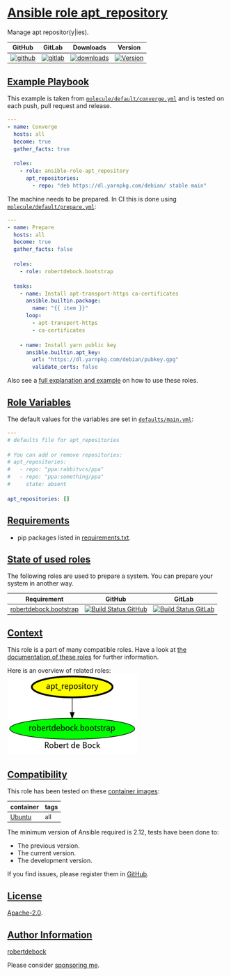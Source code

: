 # [Ansible role apt_repository](#apt_repository)

Manage apt repositor(y|ies).

|GitHub|GitLab|Downloads|Version|
|------|------|---------|-------|
|[![github](https://github.com/robertdebock/ansible-role-apt_repository/workflows/Ansible%20Molecule/badge.svg)](https://github.com/robertdebock/ansible-role-apt_repository/actions)|[![gitlab](https://gitlab.com/robertdebock-iac/ansible-role-apt_repository/badges/master/pipeline.svg)](https://gitlab.com/robertdebock-iac/ansible-role-apt_repository)|[![downloads](https://img.shields.io/ansible/role/d/robertdebock/apt_repository)](https://galaxy.ansible.com/robertdebock/apt_repository)|[![Version](https://img.shields.io/github/release/robertdebock/ansible-role-apt_repository.svg)](https://github.com/robertdebock/ansible-role-apt_repository/releases/)|

## [Example Playbook](#example-playbook)

This example is taken from [`molecule/default/converge.yml`](https://github.com/robertdebock/ansible-role-apt_repository/blob/master/molecule/default/converge.yml) and is tested on each push, pull request and release.

```yaml
---
- name: Converge
  hosts: all
  become: true
  gather_facts: true

  roles:
    - role: ansible-role-apt_repository
      apt_repositories:
        - repo: "deb https://dl.yarnpkg.com/debian/ stable main"
```

The machine needs to be prepared. In CI this is done using [`molecule/default/prepare.yml`](https://github.com/robertdebock/ansible-role-apt_repository/blob/master/molecule/default/prepare.yml):

```yaml
---
- name: Prepare
  hosts: all
  become: true
  gather_facts: false

  roles:
    - role: robertdebock.bootstrap

  tasks:
    - name: Install apt-transport-https ca-certificates
      ansible.builtin.package:
        name: "{{ item }}"
      loop:
        - apt-transport-https
        - ca-certificates

    - name: Install yarn public key
      ansible.builtin.apt_key:
        url: "https://dl.yarnpkg.com/debian/pubkey.gpg"
        validate_certs: false
```

Also see a [full explanation and example](https://robertdebock.nl/how-to-use-these-roles.html) on how to use these roles.

## [Role Variables](#role-variables)

The default values for the variables are set in [`defaults/main.yml`](https://github.com/robertdebock/ansible-role-apt_repository/blob/master/defaults/main.yml):

```yaml
---
# defaults file for apt_repositories

# You can add or remove repositories:
# apt_repositories:
#   - repo: "ppa:rabbitvcs/ppa"
#   - repo: "ppa:something/ppa"
#     state: absent

apt_repositories: []
```

## [Requirements](#requirements)

- pip packages listed in [requirements.txt](https://github.com/robertdebock/ansible-role-apt_repository/blob/master/requirements.txt).

## [State of used roles](#state-of-used-roles)

The following roles are used to prepare a system. You can prepare your system in another way.

| Requirement | GitHub | GitLab |
|-------------|--------|--------|
|[robertdebock.bootstrap](https://galaxy.ansible.com/robertdebock/bootstrap)|[![Build Status GitHub](https://github.com/robertdebock/ansible-role-bootstrap/workflows/Ansible%20Molecule/badge.svg)](https://github.com/robertdebock/ansible-role-bootstrap/actions)|[![Build Status GitLab](https://gitlab.com/robertdebock-iac/ansible-role-bootstrap/badges/master/pipeline.svg)](https://gitlab.com/robertdebock-iac/ansible-role-bootstrap)|

## [Context](#context)

This role is a part of many compatible roles. Have a look at [the documentation of these roles](https://robertdebock.nl/) for further information.

Here is an overview of related roles:
![dependencies](https://raw.githubusercontent.com/robertdebock/ansible-role-apt_repository/png/requirements.png "Dependencies")

## [Compatibility](#compatibility)

This role has been tested on these [container images](https://hub.docker.com/u/robertdebock):

|container|tags|
|---------|----|
|[Ubuntu](https://hub.docker.com/r/robertdebock/ubuntu)|all|

The minimum version of Ansible required is 2.12, tests have been done to:

- The previous version.
- The current version.
- The development version.

If you find issues, please register them in [GitHub](https://github.com/robertdebock/ansible-role-apt_repository/issues).

## [License](#license)

[Apache-2.0](https://github.com/robertdebock/ansible-role-apt_repository/blob/master/LICENSE).

## [Author Information](#author-information)

[robertdebock](https://robertdebock.nl/)

Please consider [sponsoring me](https://github.com/sponsors/robertdebock).
